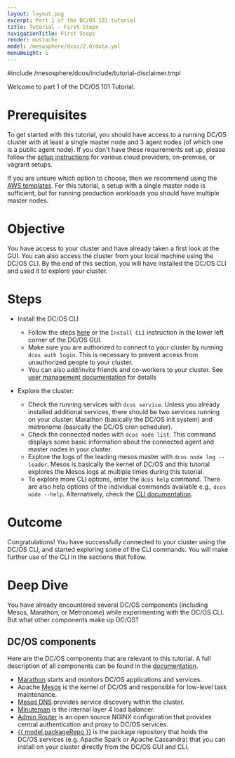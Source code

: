 ```yaml
---
layout: layout.pug
excerpt: Part 1 of the DC/OS 101 tutorial
title: Tutorial - First Steps
navigationTitle: First Steps
render: mustache
model: /mesosphere/dcos/2.0/data.yml
menuWeight: 1
---
```


#include /mesosphere/dcos/include/tutorial-disclaimer.tmpl

Welcome to part 1 of the DC/OS 101 Tutorial.

# Prerequisites
To get started with this tutorial, you should have access to a running DC/OS cluster with at least a single master node and 3 agent nodes (of which one is a public agent node). If you don't have these requirements set up, please follow the [setup instructions](/mesosphere/dcos/latest/installing/) for various cloud providers, on-premise, or vagrant setups.

If you are unsure which option to choose, then we recommend using the <a href="https://downloads.dcos.io/dcos/stable/aws.html" target="_blank">AWS templates</a>. For this tutorial, a setup with a single master node is sufficient, but for running production workloads you should have multiple master nodes.

# Objective
You have access to your cluster and have already taken a first look at the GUI. You can also access the cluster from your local machine using the DC/OS CLI. By the end of this section, you will have installed the DC/OS CLI and used it to explore your cluster.

# Steps
  * Install the DC/OS CLI
    * Follow the steps [here](/mesosphere/dcos/latest/cli/install/) or the `Install CLI` instruction in the lower left corner of the DC/OS GUI.
    * Make sure you are authorized to connect to your cluster by running `dcos auth login`. This is necessary to prevent access from unauthorized people to your cluster.
    * You can also add/invite friends and co-workers to your cluster. See [user management documentation](/mesosphere/dcos/2.0/security/ent/users-groups/) for details

  * Explore the cluster:
      * Check the running services with `dcos service`. Unless you already installed additional services, there should be two services running on your cluster: Marathon (basically the DC/OS init system) and metronome (basically the DC/OS cron scheduler).
      * Check the connected nodes with `dcos node list`. This command displays some basic information about the connected agent and master nodes in your cluster.
      * Explore the logs of the leading mesos master with `dcos node log --leader`. Mesos is basically the kernel of DC/OS and this tutorial explores the Mesos logs at multiple times during this tutorial.
      * To explore more CLI options, enter the `dcos help` command. There are also help options of the individual commands available e.g., `dcos node --help`. Alternatively, check the [CLI documentation](/mesosphere/dcos/2.0/cli/).

# Outcome
Congratulations! You have successfully connected to your cluster using the DC/OS CLI, and started exploring some of the CLI commands.
You will make further use of the CLI in the sections that follow.

# Deep Dive
You have already encountered several DC/OS components (including Mesos, Marathon, or Metronome) while experimenting with the DC/OS CLI.
But what other components make up DC/OS?

## DC/OS components
Here are the DC/OS components that are relevant to this tutorial. A full description of all components can be found in the [documentation](/mesosphere/dcos/2.0/overview/architecture/components/).
* [Marathon](/mesosphere/dcos/2.0/overview/architecture/components/#marathon) starts and monitors DC/OS applications and services.
* Apache [Mesos](/mesosphere/dcos/2.0/overview/architecture/components/#apache-mesos) is the kernel of DC/OS and responsible for low-level task maintenance.
* [Mesos DNS](/mesosphere/dcos/2.0/overview/architecture/components/#mesos-dns) provides service discovery within the cluster.
* [Minuteman](/mesosphere/dcos/2.0/overview/architecture/components/#minuteman) is the internal layer 4 load balancer.
* [Admin Router](/mesosphere/dcos/2.0/overview/architecture/components/#admin-router) is an open source NGINX configuration that provides central authentication and proxy to DC/OS services.
* [{{ model.packageRepo }}](/mesosphere/dcos/2.0/overview/architecture/components/#dcos-package-manager) is the package repository that holds the DC/OS services (e.g. Apache Spark or Apache Cassandra) that you can install on your cluster directly from the DC/OS GUI and CLI.
